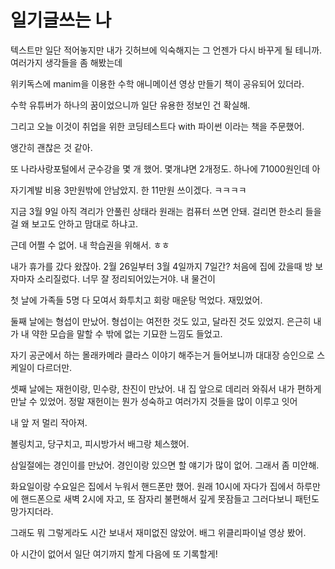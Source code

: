 일기글쓰는 나
===

텍스트만 일단 적어놓지만 내가 깃허브에 익숙해지는 그 언젠가 다시 바꾸게 될 테니까.
여러가지 생각들을 좀 해봤는데

위키독스에 manim을 이용한 수학 애니메이션 영상 만들기 책이 공유되어 있더라.

수학 유튜버가 하나의 꿈이었으니까 일단 유용한 정보인 건 확실해.

그리고 오늘 이것이 취업을 위한 코딩테스트다 with 파이썬 이라는 책을 주문했어. 

앵간히 괜찮은 것 같아.

또 나라사랑포털에서 군수강을 몇 개 했어. 몇개냐면 2개정도. 하나에 71000원인데 아

자기계발 비용 3만원밖에 안남았지. 한 11만원 쓰이겠다. ㅋㅋㅋㅋ

지금 3월 9일 아직 격리가 안풀린 상태라 원래는 컴퓨터 쓰면 안돼. 걸리면 한소리 들을걸 왜 보고도 안하고 맘대로 하냐고.

근데 어쩔 수 없어. 내 학습권을 위해서. ㅎㅎ

내가 휴가를 갔다 왔잖아. 2월 26일부터 3월 4일까지 7일간? 처음에 집에 갔을때 방 보자마자 소리질렀다. 너무 잘 정리되어있는거야. 내 물건이

첫 날에 가족들 5명 다 모여서 화투치고 회랑 매운탕 먹었다. 재밌었어.

둘째 날에는 형섭이 만났어. 형섭이는 여전한 것도 있고, 달라진 것도 있었지. 은근히 내가 내 약한 모습을 말할 수 밖에 없는 기묘한 느낌도 들었고.

자기 공군에서 하는 몰래카메라 클라스 이야기 해주는거 들어보니까 대대장 승인으로 스케일이 다르더만. 

셋째 날에는 재헌이랑, 민수랑, 찬진이 만났어. 내 집 앞으로 데리러 와줘서 내가 편하게 만날 수 있었어. 정말 재헌이는 뭔가 성숙하고 여러가지 것들을 많이 이루고 잇어

내 앞 저 멀리 작아져. 

볼링치고, 당구치고, 피시방가서 배그랑 체스했어.

삼일절에는 경인이를 만났어. 경인이랑 있으면 할 얘기가 많이 없어. 그래서 좀 미안해.

화요일이랑 수요일은 집에서 누워서 핸드폰만 했어. 원래 10시에 자다가 집에서 하루만에 핸드폰으로 새벽 2시에 자고, 또 잠자리 불편해서 깊게 못잠들고 그러다보니 패턴도 망가지더라.

그래도 뭐 그렇게라도 시간 보내서 재미없진 않았어. 배그 위클리파이널 영상 봤어.

아 시간이 없어서 일단 여기까지 할게
다음에 또 기록할게!
